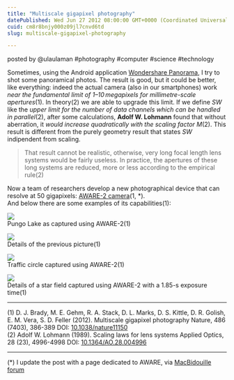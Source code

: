 ```yaml
---
title: "Multiscale gigapixel photography"
datePublished: Wed Jun 27 2012 08:00:00 GMT+0000 (Coordinated Universal Time)
cuid: cm8r8bnjy000z09jl7cnvd6td
slug: multiscale-gigapixel-photography

---
```



posted by @ulaulaman #photography #computer #science #technology

Sometimes, using the Android application [Wondershare Panorama](https://play.google.com/store/apps/details?id=panorama.activity), I try to shot some panoramical photos. The result is good, but it could be better, like everything: indeed the actual camera (also in our smartphones) work _near the fundamental limit of 1–10 megapixels for millimetre-scale apertures_(1). In theory(2) we are able to upgrade this limit. If we define $SW$ like the _upper limit for the number of data channels which can be handled in parallel_(2), after some calculations, **Adolf W. Lohmann** found that without aberration, it _would increase quadratically with the scaling factor $M$_(2). This result is different from the purely geometry result that states $SW$ indipendent from scaling.

> That result cannot be realistic, otherwise, very long focal length lens systems would be fairly useless. In practice, the apertures of these long systems are reduced, more or less according to the empirical rule(2)

Now a team of researchers develop a new photographical device that can resolve at 50 gigapixels: [AWARE-2 camera](http://disp.duke.edu/projects/AWARE/)(1, \*).  
And below there are some examples of its capabilities(1):

![](https://cdn.hashnode.com/res/hashnode/image/upload/v1743072429943/afc81d74-692e-4b8e-9f9f-3840236222e8.jpeg)  
Pungo Lake as captured using AWARE-2(1)

![](https://cdn.hashnode.com/res/hashnode/image/upload/v1743072431409/9e6d82e3-325b-4938-9110-9cf8df7b2e22.jpeg)  
Details of the previous picture(1)

![](https://cdn.hashnode.com/res/hashnode/image/upload/v1743072433108/81286d5a-2014-4c5f-a6af-3d935817b079.jpeg)  
Traffic circle captured using AWARE-2(1)

![](https://cdn.hashnode.com/res/hashnode/image/upload/v1743072434739/408af428-aae1-4ce9-a81b-b149e65c35c8.jpeg)  
Details of a star field captured using AWARE-2 with a 1.85-s exposure time(1)

* * *

(1) D. J. Brady, M. E. Gehm, R. A. Stack, D. L. Marks, D. S. Kittle, D. R. Golish, E. M. Vera, S. D. Feller (2012). Multiscale gigapixel photography Nature, 486 (7403), 386-389 DOI: [10.1038/nature11150](http://dx.doi.org/10.1038/nature11150)  
(2) Adolf W. Lohmann (1989). Scaling laws for lens systems Applied Optics, 28 (23), 4996-4998 DOI: [10.1364/AO.28.004996](http://dx.doi.org/10.1364/AO.28.004996)

* * *

(\*) I update the post with a page dedicated to AWARE, via [MacBidouille forum](http://forum.macbidouille.com/index.php?showtopic=359850)